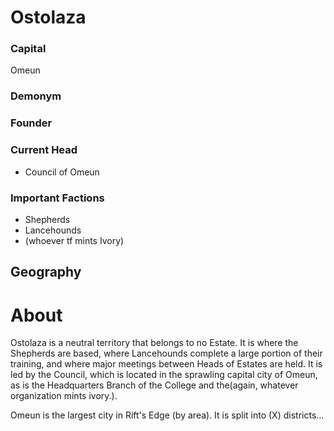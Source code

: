 # Ostolaza
### Capital
Omeun
### Demonym

### Founder

### Current  Head
 - Council of Omeun

### Important Factions
 - Shepherds
 - Lancehounds
 - (whoever tf mints Ivory)
## Geography

# About
Ostolaza is a neutral territory that belongs to no Estate. It is where the Shepherds are based, where Lancehounds complete a large portion of their training, and where major meetings between Heads of Estates are held. It is led by the Council, which is located in the sprawling capital city of Omeun, as is the Headquarters Branch of the College and the(again, whatever organization mints ivory.).

Omeun is the largest city in Rift's Edge (by area). It is split into (X) districts...
